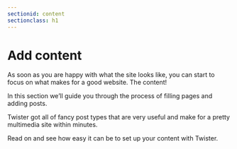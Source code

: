 ```yaml
---
sectionid: content
sectionclass: h1
---
```

# Add content

As soon as you are happy with what the site looks like, you can start to focus on what makes for a good website. The content!

In this section we’ll guide you through the process of filling pages and adding posts.

Twister got all of  fancy post types that are very useful and make for a pretty multimedia site within minutes.

Read on and see how easy it can be to set up your content with Twister.